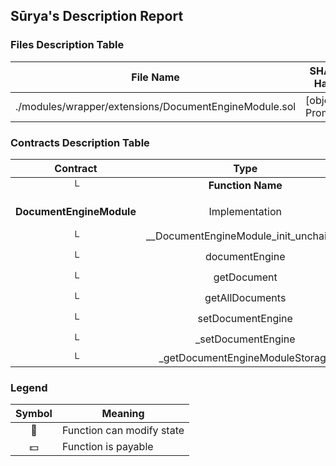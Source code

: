 ## Sūrya's Description Report

### Files Description Table


|  File Name  |  SHA-1 Hash  |
|-------------|--------------|
| ./modules/wrapper/extensions/DocumentEngineModule.sol | [object Promise] |


### Contracts Description Table


|  Contract  |         Type        |       Bases      |                  |                 |
|:----------:|:-------------------:|:----------------:|:----------------:|:---------------:|
|     └      |  **Function Name**  |  **Visibility**  |  **Mutability**  |  **Modifiers**  |
||||||
| **DocumentEngineModule** | Implementation | IDocumentEngineModule, AccessControlUpgradeable |||
| └ | __DocumentEngineModule_init_unchained | Internal 🔒 | 🛑  | onlyInitializing |
| └ | documentEngine | Public ❗️ |   |NO❗️ |
| └ | getDocument | Public ❗️ |   |NO❗️ |
| └ | getAllDocuments | Public ❗️ |   |NO❗️ |
| └ | setDocumentEngine | External ❗️ | 🛑  | onlyRole |
| └ | _setDocumentEngine | Internal 🔒 | 🛑  | |
| └ | _getDocumentEngineModuleStorage | Private 🔐 |   | |


### Legend

|  Symbol  |  Meaning  |
|:--------:|-----------|
|    🛑    | Function can modify state |
|    💵    | Function is payable |
